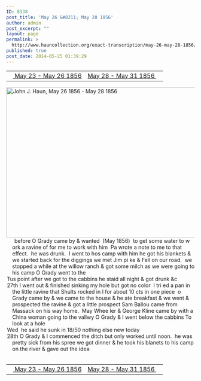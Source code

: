 ```yaml
---
ID: 8338
post_title: 'May 26 &#8211; May 28 1856'
author: admin
post_excerpt: ""
layout: page
permalink: >
  http://www.hauncollection.org/exact-transcription/may-26-may-28-1856/
published: true
post_date: 2014-05-25 01:39:29
---
```

<table style="width: 100%;" align="center">
<tbody>
<tr>
<td width="50%"><a title="May 23 – May 26 1856" href="http://www.hauncollection.org/version-2/version-ii-series-i/may-23-may-26-1856/"><img src="https://lh3.googleusercontent.com/-EFJpxxNiPNw/VqgtWBCZrMI/AAAAAAAAAFU/WfY4lPFWWkg/s800-Ic42/Soeb-Plain-Arrows-8-10px.png" alt="" width="10" height="10" /> May 23 - May 26 1856</a></td>
<td style="text-align: right;"><a title="May 28 – May 31 1856" href="http://www.hauncollection.org/version-2/version-ii-series-i/may-28-may-31-1856/"> May 28 - May 31 1856 <img src="https://lh3.googleusercontent.com/-67k0cYlpXHw/VqgtWKz1MXI/AAAAAAAAAFU/k9PW_Piyurk/s800-Ic42/Soeb-Plain-Arrows-5-10px.png" alt="" width="10" height="10" /></a></td>
</tr>
</tbody>
</table>
<a href="http://www.hauncollection.org/wp-content/uploads/John Haun/JJH_174_May 26 1856 - May 28 1856.JPG" target="_blank" rel="noopener"><img class="alignnone wp-image-2403 size-large" src="http://www.hauncollection.org/wp-content/uploads/John Haun/JJH_174_May 26 1856 - May 28 1856-1024x682.jpg" alt="John J. Haun, May 26 1856 - May 28 1856" width="604" height="402" /></a>
<div style="text-indent: -1em; padding-left: 16px;"><span style="color: #ffffff;">.</span>    before O Grady came by &amp; wanted  (May 1856)  to get some water to w
ork a ravine of for me to work with him  Pa wrote a note to me to
that effect.  he was drunk.  I went to hos camp with him he
got his blankets &amp; we started back for the diggings we met Jim pi
ke &amp; Fell on our road.  we stopped a while at the willow ranch &amp;
got some milch as we were going to his camp O Grady went to the</div>
<div style="text-indent: -1em; padding-left: 16px;">Tus point after we got to the cabbins he staid all night &amp; got drunk &amp;c</div>
<div style="text-indent: -1em; padding-left: 16px;">27th I went out &amp; finished sinking my hole but got no color  I tri
ed a pan in the little ravine that Shults rocked in I for about
10 cts in one piece  o Grady came by &amp; we came to the house &amp; he ate
breakfast &amp; we went &amp; prospected the ravine &amp; got a little prospect
Sam Ballou came from Massack on his way home.  May Whee
ler &amp; George Kline came by with a China woman going to the
vallwy O Grady &amp; I went below the cabbins To look at a hole</div>
<div style="text-indent: -1em; padding-left: 16px;">Wed  he said he sunk in 18/50 nothing else new today</div>
<div style="text-indent: -1em; padding-left: 16px;">28th O Grady &amp; I commenced the ditch but only worked until
noon.  he was pretty sick from his spree we got dinner &amp; he
took his blanets to his camp on the river &amp; gave out the idea</div>
&nbsp;
<table style="width: 100%;" align="center">
<tbody>
<tr>
<td width="50%"><a title="May 23 – May 26 1856" href="http://www.hauncollection.org/version-2/version-ii-series-i/may-23-may-26-1856/"><img src="https://lh3.googleusercontent.com/-EFJpxxNiPNw/VqgtWBCZrMI/AAAAAAAAAFU/WfY4lPFWWkg/s800-Ic42/Soeb-Plain-Arrows-8-10px.png" alt="" width="10" height="10" /> May 23 - May 26 1856</a></td>
<td style="text-align: right;"><a title="May 28 – May 31 1856" href="http://www.hauncollection.org/version-2/version-ii-series-i/may-28-may-31-1856/"> May 28 - May 31 1856 <img src="https://lh3.googleusercontent.com/-67k0cYlpXHw/VqgtWKz1MXI/AAAAAAAAAFU/k9PW_Piyurk/s800-Ic42/Soeb-Plain-Arrows-5-10px.png" alt="" width="10" height="10" /></a></td>
</tr>
</tbody>
</table>